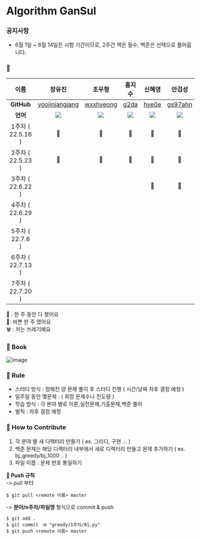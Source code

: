 # Algorithm GanSul

### 공지사항
- 6월 1일 ~ 6월 14일은 시험 기간이므로, 2주간 책은 필수, 백준은 선택으로 풀어옵니다.

### 🤣 

|       이름        |  장유진       |     조우형    |     홍지수     |     신혜영      |     안검성     |
|:---------------:| :-----------: | :-----------: | :-----------: | :-------------: | :-----------: |
|   **GitHub**    | [yoojinjangjang](https://github.com/yoojinjangjang) | [wxxhyeong](https://github.com/wxxhyeong) | [g2da](https://github.com/g2da) | [hye0e](https://github.com/hye0e) | [gs97ahn](https://github.com/gs97ahn) |
|     **언어**      | <img src="https://img.shields.io/badge/Python-3776AB?style=for-the-badge&logo=Python&logoColor=white"> | <img src="https://img.shields.io/badge/Python-3776AB?style=for-the-badge&logo=Python&logoColor=white"> |<img src="https://img.shields.io/badge/Python-F2D9ED?style=for-the-badge&logo=Python&logoColor=white">   |  <img src="https://img.shields.io/badge/Python-3776AB?style=for-the-badge&logo=Python&logoColor=white">  | <img src="https://img.shields.io/badge/Python-3776AB?style=for-the-badge&logo=Python&logoColor=white"> |
| 1주차 ( 22.5.16 ) |   🙆‍   |    🙆‍     |     🙆‍    |     🙆‍     |   🙆‍   |
| 2주차 ( 22.5.23 ) |   🙆‍   |    🙆‍     |     🙆‍   |    🏃‍     |    🏃‍   |
| 3주차 ( 22.6.22 ) |      |         |        |    🏃‍      |    🏃‍    |
| 4주차 ( 22.6.29 ) |      |         |        |          |        |
| 5주차 ( 22.7.6 )  |      |         |        |          |        |
| 6주차 ( 22.7.13 ) |      |         |        |          |        |
| 7주차 ( 22.7.20 ) |      |         |        |          |        |

🙆‍ : 한 주 동안 다 했어요  
🏃‍ : 바쁜 한 주 였어요  
🗑️ : 저는 쓰레기예요

### 📕 Book

![image](https://user-images.githubusercontent.com/94024391/167662952-8435cdd7-22f4-42c9-878e-bd5d824715e9.png)

### 📝 Rule

- 스터디 방식 : 정해진 양 문제 풀이 후 스터디 진행 ( 시간/날짜 차후 결정 예정 )
- 일주일 동안 몇문제 : ( 희망 문제수나 진도량 )
- 학습 방식 : 각 분야 별로 이론,실전문제,기출문제,백준 풀이
- 벌칙 : 차후 결정 예정

### 🍎 How to Contribute

1. 각 분야 별 새 디렉터리 만들기 ( ex. 그리디, 구현 ... )
2. 백준 문제는 해당 디렉터리 내부에서 새로 디렉터리 만들고 문제 추가하기 ( ex. bj_greedy/bj_1000 .. )
3. 파일 이름 : 문제 번호 통일하기

**📌 Push 규칙**  
-> pull 부터

```
$ git pull <remote 이름> master
```

-> **분야/n주차/파일명** 형식으로 commit & push

```
$ git add .
$ git commit -m "greedy/1주차/01.py"
$ git push <remote 이름> master
```
